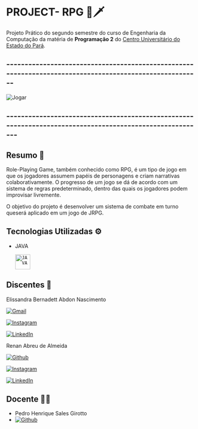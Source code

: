 # PROJECT- RPG 🔮🗡

Projeto Prático do segundo semestre do curso de Engenharia da Computação da matéria de **Programação 2** do [Centro Universitário do Estado do Pará](https://www.cesupa.br/).



## --------------------------------------------------------------------------------------------------------
![Jogar](https://img.freepik.com/vetores-gratis/sala-de-jogador-plana-organica-ilustrada_23-2148919928.jpg)
## ---------------------------------------------------------------------------------------------------------


## Resumo :open_book:

Role-Playing Game, também conhecido como RPG, é um tipo de jogo em que os jogadores assumem papéis de personagens e criam narrativas colaborativamente. O progresso de um jogo se dá de acordo com um sistema de regras predeterminado, dentro das quais os jogadores podem improvisar livremente.

O objetivo do projeto é desenvolver um sistema de combate em turno queserá aplicado em um jogo de JRPG.

## Tecnologias Utilizadas :gear:
- JAVA

  <code><img   width="40px" src="https://cdn.jsdelivr.net/gh/devicons/devicon/icons/java/java-original.svg" title = "JAVA"/></code>

## Discentes :pushpin:

Elissandra Bernadett Abdon Nascimento

   [![Gmail](https://img.shields.io/badge/Gmail-D14836?style=for-the-badge&logo=gmail&logoColor=white)](mailto:)
   
   [![Instagram](https://img.shields.io/badge/Instagram-E4405F?style=for-the-badge&logo=instagram&logoColor=white)](https://www.instagram.com/elissandra.__/)

   [![LinkedIn](https://img.shields.io/badge/LinkedIn-0077B5?style=for-the-badge&logo=linkedin&logoColor=white)](https://www.linkedin.com/in/elissandra-nascimento-32b578268/)



Renan Abreu de Almeida

   [![Github](https://img.shields.io/badge/GitHub-100000?style=for-the-badge&logo=github&logoColor=white)](https://github.com/RenanAbreu09)
   
   [![Instagram](https://img.shields.io/badge/Instagram-E4405F?style=for-the-badge&logo=instagram&logoColor=white)](https://www.instagram.com/renan_abr/)

   [![LinkedIn](https://img.shields.io/badge/LinkedIn-0077B5?style=for-the-badge&logo=linkedin&logoColor=white)](https://www.linkedin.com/in/renan-abreu-de-almeida-1b9b38290/)
  
## Docente :man_teacher: 

- Pedro Henrique Sales Girotto
- [![Github](https://img.shields.io/badge/GitHub-100000?style=for-the-badge&logo=github&logoColor=white)](https://github.com/PedroGirotto)
